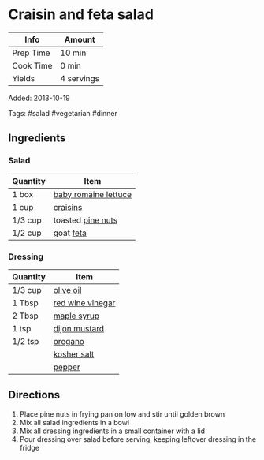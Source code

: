 # Craisin and feta salad

| Info      | Amount     |
| --------- | ---------- |
| Prep Time | 10 min     |
| Cook Time | 0 min      |
| Yields    | 4 servings |

Added: 2013-10-19

Tags: #salad #vegetarian #dinner

## Ingredients

### Salad

| Quantity | Item                                                                |
| -------- | ------------------------------------------------------------------- |
| 1 box    | [baby romaine lettuce](../_ingredients/baby%20romaine%20lettuce.md) |
| 1 cup    | [craisins](../_ingredients/craisins.md)                             |
| 1/3 cup  | toasted [pine nuts](../_ingredients/pine-nuts.md)                   |
| 1/2 cup  | goat [feta](../_ingredients/feta.md)                                |

### Dressing

| Quantity | Item                                                        |
| -------- | ----------------------------------------------------------- |
| 1/3 cup  | [olive oil](../_ingredients/olive%20oil.md)                 |
| 1 Tbsp   | [red wine vinegar](../_ingredients/red%20wine%20vinegar.md) |
| 2 Tbsp   | [maple syrup](../_ingredients/maple%20syrup.md)             |
| 1 tsp    | [dijon mustard](../_ingredients/dijon%20mustard.md)         |
| 1/2 tsp  | [oregano](../_ingredients/oregano.md)                       |
|          | [kosher salt](../_ingredients/kosher%20salt.md)             |
|          | [pepper](../_ingredients/pepper.md)                         |

## Directions

1. Place pine nuts in frying pan on low and stir until golden brown
2. Mix all salad ingredients in a bowl
3. Mix all dressing ingredients in a small container with a lid
4. Pour dressing over salad before serving, keeping leftover dressing in the fridge
